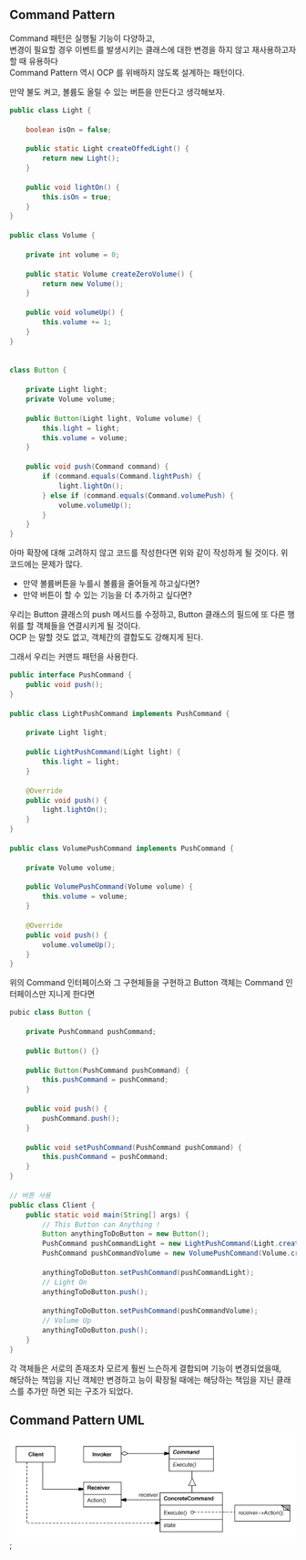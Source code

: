 Command Pattern
-- 
Command 패턴은 실행될 기능이 다양하고,  
변경이 필요할 경우 이벤트를 발생시키는 클래스에 대한 변경을 하지 않고 재사용하고자 할 때 유용하다  
Command Pattern 역시 OCP 를 위배하지 않도록 설계하는 패턴이다. 

만약 불도 켜고, 볼륨도 올릴 수 있는 버튼을 만든다고 생각해보자.
```` java
public class Light {
    
    boolean isOn = false;
    
    public static Light createOffedLight() {
        return new Light();
    } 
    
    public void lightOn() {
        this.isOn = true;
    }
}

public class Volume {

    private int volume = 0;
    
    public static Volume createZeroVolume() {
        return new Volume();
    } 

    public void volumeUp() {
        this.volume += 1;
    }
}


class Button {
  
    private Light light; 
    private Volume volume;
    
    public Button(Light light, Volume volume) {
        this.light = light;
        this.volume = volume;
    }
    
    public void push(Command command) {
        if (command.equals(Command.lightPush) {
            light.lightOn();
        } else if (command.equals(Command.volumePush) {
            volume.volumeUp();
        }
    }
}
````

아마 확장에 대해 고려하지 않고 코드를 작성한다면 위와 같이 작성하게 될 것이다. 
위 코드에는 문제가 많다. 
- 만약 볼륨버튼을 누를시 볼륨을 줄어들게 하고싶다면?
- 만약 버튼이 할 수 있는 기능을 더 추가하고 싶다면?

우리는 Button 클래스의 push 메서드를 수정하고, Button 클래스의 필드에 또 다른 행위를 할 객체들을 연결시키게 될 것이다.  
OCP 는 말할 것도 없고, 객체간의 결합도도 강해지게 된다. 

그래서 우리는 커맨드 패턴을 사용한다. 

```` java
public interface PushCommand {
    public void push();
}

public class LightPushCommand implements PushCommand {

    private Light light;

    public LightPushCommand(Light light) {
        this.light = light;
    }

    @Override
    public void push() {
        light.lightOn();
    }
}

public class VolumePushCommand implements PushCommand {

    private Volume volume;

    public VolumePushCommand(Volume volume) {
        this.volume = volume;
    }

    @Override
    public void push() {
        volume.volumeUp();
    }
}
````

위의 Command 인터페이스와 그 구현체들을 구현하고 Button 객체는 Command 인터페이스만 지니게 한다면

```` java
pubic class Button {

    private PushCommand pushCommand;

    public Button() {}

    public Button(PushCommand pushCommand) {
        this.pushCommand = pushCommand;
    }

    public void push() {
        pushCommand.push();
    }

    public void setPushCommand(PushCommand pushCommand) {
        this.pushCommand = pushCommand;
    }
}

// 버튼 사용
public class Client {
    public static void main(String[] args) {
        // This Button can Anything ! 
        Button anythingToDoButton = new Button();
        PushCommand pushCommandLight = new LightPushCommand(Light.createOffedLight());
        PushCommand pushCommandVolume = new VolumePushCommand(Volume.createZeroVolume());

        anythingToDoButton.setPushCommand(pushCommandLight);
        // Light On
        anythingToDoButton.push();

        anythingToDoButton.setPushCommand(pushCommandVolume);
        // Volume Up
        anythingToDoButton.push();
    }
}
````
각 객체들은 서로의 존재조차 모르게 훨씬 느슨하게 결합되며 기능이 변경되었을때,   
해당하는 책임을 지닌 객체만 변경하고 능이 확장될 때에는 해당하는 책임을 지닌 클래스를 추가만 하면 되는 구조가 되었다. 


## Command Pattern UML
![Command Pattern](command.gif);

